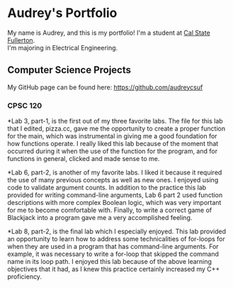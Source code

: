 # Audrey's Portfolio
My name is Audrey, and this is my portfolio! I'm a student at [Cal State Fullerton](http://www.fullerton.edu/).  
I'm majoring in Electrical Engineering. 
## Computer Science Projects
My GitHub page can be found here: https://github.com/audreycsuf
### CPSC 120

*Lab 3, part-1, is the first out of my three favorite labs. The file for this lab that I edited, pizza.cc, gave me the opportunity to create a proper function for the main, which was instrumental in giving me a good foundation for how          functions operate. I really liked this lab because of the moment that occurred during it when the use of the function for    the program, and for functions in general, clicked and made sense to me.

*Lab 6, part-2, is another of my favorite labs. I liked it because it required the use of many previous concepts as well as new ones. I enjoyed using code to validate argument counts. In addition to the practice this lab provided for writing command-line arguments, Lab 6 part 2 used function descriptions with more complex Boolean logic, which was very important for me to become comfortable with. Finally, to write a correct game of Blackjack into a program gave me a very accomplished feeling.

*Lab 8, part-2, is the final lab which I especially enjoyed. This lab provided an opportunity to learn how to address some technicalities of for-loops for when they are used in a program that has command-line arguments. For example, it was necessary to write a for-loop that skipped the command name in its loop path. I enjoyed this lab because of the above learning objectives that it had, as I knew this practice certainly increased my C++ proficiency.
